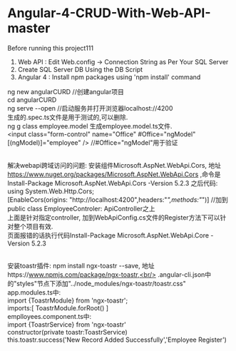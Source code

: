 # Angular-4-CRUD-With-Web-API-master

Before running this project111
1. Web API : Edit Web.config -> Connection String as Per Your SQL Server
2. Create SQL Server DB Using the DB Script
3. Angular 4 : Install npm packages using 'npm install' command

ng new angularCURD  //创建angular项目<br/>
cd angularCURD<br/>
ng serve --open  //启动服务并打开浏览器localhost://4200<br/>
生成的.spec.ts文件是用于测试的,可以删除.<br/>
ng g class employee.model 生成employee.model.ts文件.<br/>
<input class="form-control" name="Office" #Office="ngModel" [(ngModel)]="employee" />  //#Office="ngModel"用于验证<br/><br/>

解决webapi跨域访问的问题: 安装组件Microsoft.AspNet.WebApi.Cors, 地址 https://www.nuget.org/packages/Microsoft.AspNet.WebApi.Cors ,命令是Install-Package Microsoft.AspNet.WebApi.Cors -Version 5.2.3 之后代码:<br/>
using System.Web.Http.Cors;<br/>
[EnableCors(origins: "http://localhost:4200",headers:"*",methods:"*")]    //加到public class EmployeeControler: ApiController之上<br/>
上面是针对指定controller, 加到WebApiConfig.cs文件的Register方法下可以针对整个项目有效.<br/>
页面报错的话执行代码Install-Package Microsoft.AspNet.WebApi.Core -Version 5.2.3<br/><br/>

安装toastr插件: npm install ngx-toastr --save, 地址https://www.npmjs.com/package/ngx-toastr,<br/>
.angular-cli.json中的"styles"节点下添加"../node_modules/ngx-toastr/toastr.css"<br/>
app.modules.ts中:<br/>
import {ToastrModule} from 'ngx-toastr';<br/>
imports:[
	ToastrModule.forRoot()
]<br/>
emplloyees.component.ts中:<br/>
import {ToastrService} from 'ngx-toastr'<br/>
constructor(private toastr:ToastrService)<br/>
this.toastr.success('New Record Added Successfully','Employee Register')<br/>

